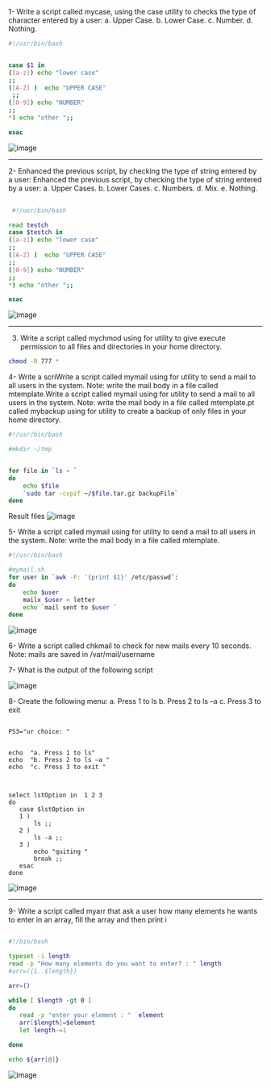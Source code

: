 1- Write a script called mycase, using the case utility to checks the type of character
entered by a user:
    a. Upper Case.
    b. Lower Case.
    c. Number.
    d. Nothing.
    
```sh
#!/usr/bin/bash


case $1 in 
([a-z]) echo "lower case" 
;;
([A-Z] )  echo "UPPER CASE"
 ;;
([0-9]) echo "NUMBER" 
;;
*) echo "other ";; 

esac
```
![image](https://user-images.githubusercontent.com/52299389/214041084-9c54c22d-6cea-4eea-beb9-a8aa3f2585ee.png)


<hr>

2- Enhanced the previous script, by checking the type of string entered by a user:
Enhanced the previous script, by checking the type of string entered by a user:
      a. Upper Cases.
      b. Lower Cases.
      c. Numbers.
      d. Mix.
      e. Nothing.
    
 ```sh
  
  #!/usr/bin/bash

read testch
case $testch in 
([a-z]) echo "lower case" 
;;
([A-Z] )  echo "UPPER CASE"
 ;;
([0-9]) echo "NUMBER" 
;;
*) echo "other ";; 

esac
  ```
![image](https://user-images.githubusercontent.com/52299389/214041647-5e3b009f-5332-4f84-b495-11943d55f077.png)


<hr>


3. Write a script called mychmod using for utility to give execute permission to all files and
directories in your home directory.

```sh
chmod -R 777 *
```


4- Write a scriWrite a script called mymail using for utility to send a mail to all users in the system.
Note: write the mail body in a file called mtemplate.Write a script called mymail using for utility to send a mail to all users in the system.
Note: write the mail body in a file called mtemplate.pt called mybackup using for utility to create a backup of only files in your
home directory.


```sh
#!/usr/bin/bash

#mkdir ~/tmp 


for file in `ls ~ `
do 
    echo $file
    `sudo tar -cvpzf ~/$file.tar.gz backupFile`
done

```
Result files 
![image](https://user-images.githubusercontent.com/52299389/214071609-861fd2c3-e88a-4770-ac9b-8572ec0b4101.png)

5- Write a script called mymail using for utility to send a mail to all users in the system.
Note: write the mail body in a file called mtemplate.

```sh
#!/usr/bin/bash

#mymail.sh
for user in `awk -F: '{print $1}' /etc/passwd`:
do 
    echo $user
    mailx $user < letter
    echo `mail sent to $user `
done
```

![image](https://user-images.githubusercontent.com/52299389/214071295-7ace571c-d210-41a7-bb7f-5093876f5e65.png)


6- Write a script called chkmail to check for new mails every 10 seconds. Note: mails are
saved in /var/mail/username


7- What is the output of the following script

![image](https://user-images.githubusercontent.com/52299389/214394603-971c6a7a-25e1-493b-afe4-4fc017c9cc23.png)

8- Create the following menu:
    a. Press 1 to ls
    b. Press 2 to ls –a
    c. Press 3 to exit
 
 ```SH
 
PS3="ur choice: "


echo  "a. Press 1 to ls"
echo  "b. Press 2 to ls –a " 
echo  "c. Press 3 to exit "



select lstOption in  1 2 3
do
    case $lstOption in 
    1 ) 
        ls ;;
    2 )
        ls -a ;;
    3 ) 
        echo "quiting "
        break ;;
    esac
done
```

![image](https://user-images.githubusercontent.com/52299389/214406499-e817d6f4-0879-4013-9fda-829178880412.png)

<hr>

9- Write a script called myarr that ask a user how many elements he wants to enter in an
array, fill the array and then print i

 ```sh
 
#!/bin/bash

typeset -i length
read -p "How many elements do you want to enter? : " length
#arr=({1..$length})

arr=()

while [ $length -gt 0 ]
do
    read -p "enter your element : "  element
    arr[$length]=$element
    let length-=1

done

echo ${arr[@]}
 ```
 ![image](https://user-images.githubusercontent.com/52299389/214419769-9799abbf-bd4e-43f8-b813-a566bcd953d2.png)

 
